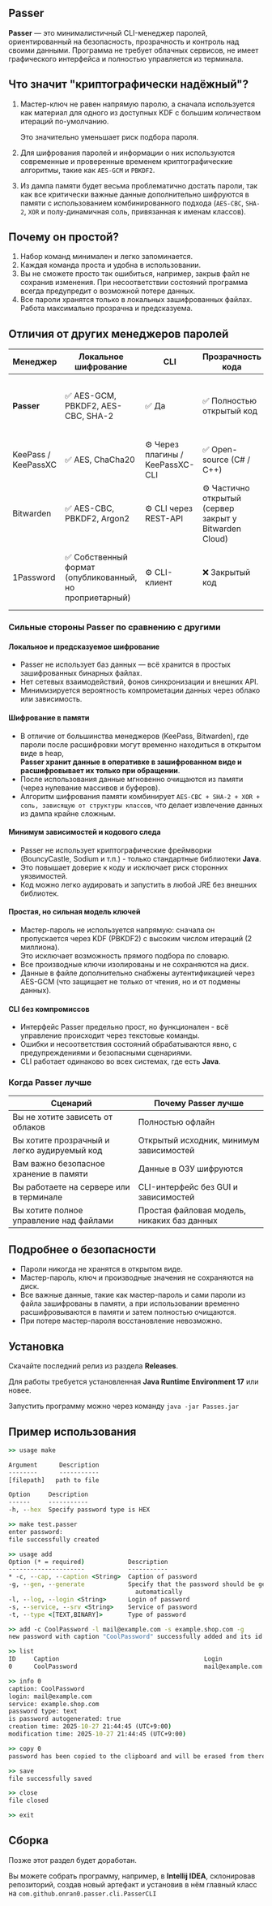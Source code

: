 ## Passer

**Passer** — это минималистичный CLI-менеджер паролей, ориентированный на безопасность, прозрачность и контроль над своими данными.
Программа не требует облачных сервисов, не имеет графического интерфейса и полностью управляется из терминала.

## Что значит "криптографически надёжный"?

1. Мастер-ключ не равен напрямую паролю, а сначала используется как материал для одного из доступных KDF с большим количеством итераций по-умолчанию.
   
    Это значительно уменьшает риск подбора пароля.
2. Для шифрования паролей и информации о них используются современные и проверенные временем криптографические алгоритмы, такие как `AES-GCM` и `PBKDF2`.
3. Из дампа памяти будет весьма проблематично достать пароли, так как все критически важные данные дополнительно шифруются в памяти с использованием комбинированного подхода (`AES-CBC`, `SHA-2`, `XOR` и полу-динамичная соль, привязанная к именам классов).

## Почему он простой?

1. Набор команд минимален и легко запоминается.
2. Каждая команда проста и удобна в использовании.
3. Вы не сможете просто так ошибиться, например, закрыв файл не сохранив изменения. При несоответствии состояний программа всегда предупредит о возможной потере данных.
4. Все пароли хранятся только в локальных зашифрованных файлах. Работа максимально прозрачна и предсказуема.

## Отличия от других менеджеров паролей

| Менеджер | Локальное шифрование | CLI | Прозрачность кода | Зависимости                                                               |
|-----------|----------------------|-----|-------------------|---------------------------------------------------------------------------|
| **Passer** | ✅ AES-GCM, PBKDF2, AES-CBC, SHA-2 | ✅ Да | ✅ Полностью открытый код | 🔹 Только **JRE** (без внешних библиотек, кроме легковесного JOpt Simple) |
| KeePass / KeePassXC | ✅ AES, ChaCha20 | ⚙️ Через плагины / KeePassXC-CLI | ✅ Open-source (C# / C++) | ⚙️ .NET / Qt, плагины, GUI-оболочка                                       |
| Bitwarden | ✅ AES-CBC, PBKDF2, Argon2 | ⚙️ CLI через REST-API | ⚙️ Частично открытый (сервер закрыт у Bitwarden Cloud) | ⚙️ Node.js, npm-пакеты, API, серверная часть                              |
| 1Password | ✅ Собственный формат (опубликованный, но проприетарный) | ⚙️ CLI-клиент | ❌ Закрытый код | ⚙️ Собственный API, SDK, шифрование вне контроля пользователя             |

### Сильные стороны Passer по сравнению с другими

#### Локальное и предсказуемое шифрование
- Passer не использует баз данных — всё хранится в простых зашифрованных бинарных файлах.
- Нет сетевых взаимодействий, фонов синхронизации и внешних API.
- Минимизируется вероятность компрометации данных через облако или зависимость.

#### Шифрование в памяти
- В отличие от большинства менеджеров (KeePass, Bitwarden), где пароли после расшифровки могут временно находиться в открытом виде в heap,  
  **Passer хранит данные в оперативке в зашифрованном виде и расшифровывает их только при обращении**.
- После использования данные мгновенно очищаются из памяти (через нулевание массивов и буферов).
- Алгоритм шифрования памяти комбинирует `AES-CBC + SHA-2 + XOR + соль, зависящую от структуры классов`, что делает извлечение данных из дампа крайне сложным.

#### Минимум зависимостей и кодового следа
- Passer не использует криптографические фреймворки (BouncyCastle, Sodium и т.п.) - только стандартные библиотеки **Java**.
- Это повышает доверие к коду и исключает риск сторонних уязвимостей.
- Код можно легко аудировать и запустить в любой JRE без внешних библиотек.

#### Простая, но сильная модель ключей
- Мастер-пароль не используется напрямую: сначала он пропускается через KDF (PBKDF2) с высоким числом итераций (2 миллиона).  
  Это исключает возможность прямого подбора по словарю.
- Все производные ключи изолированы и не сохраняются на диск.
- Данные в файле дополнительно снабжены аутентификацией через AES-GCM (что защищает не только от чтения, но и от подмены данных).

#### CLI без компромиссов
- Интерфейс Passer предельно прост, но функционален - всё управление происходит через текстовые команды.
- Ошибки и несоответствия состояний обрабатываются явно, с предупреждениями и безопасными сценариями.
- CLI работает одинаково во всех системах, где есть **Java**.

### Когда Passer лучше
| Сценарий | Почему Passer лучше |
|-----------|--------------------|
| Вы не хотите зависеть от облаков | Полностью офлайн |
| Вы хотите прозрачный и легко аудируемый код | Открытый исходник, минимум зависимостей |
| Вам важно безопасное хранение в памяти | Данные в ОЗУ шифруются |
| Вы работаете на сервере или в терминале | CLI-интерфейс без GUI и зависимостей |
| Вы хотите полное управление над файлами | Простая файловая модель, никаких баз данных |

## Подробнее о безопасности

- Пароли никогда не хранятся в открытом виде.
- Мастер-пароль, ключ и производные значения не сохраняются на диск.
- Все важные данные, такие как мастер-пароль и сами пароли из файла зашифрованы в памяти, а при использовании временно расшифровываются в памяти и затем полностью очищаются.
- При потере мастер-пароля восстановление невозможно.

## Установка

Скачайте последний релиз из раздела **Releases**.

Для работы требуется установленная **Java Runtime Environment 17** или новее.

Запустить программу можно через команду `java -jar Passes.jar`

## Пример использования

```cmd
>> usage make

Argument      Description
--------      -----------
[filepath]   path to file

Option     Description
------     -----------
-h, --hex  Specify password type is HEX

>> make test.passer
enter password:
file successfully created

>> usage add
Option (* = required)            Description
---------------------            -----------
* -c, --cap, --caption <String>  Caption of password
-g, --gen, --generate            Specify that the password should be generated
                                   automatically
-l, --log, --login <String>      Login of password
-s, --service, --srv <String>    Service of password
-t, --type <[TEXT,BINARY]>       Type of password

>> add -c CoolPassword -l mail@example.com -s example.shop.com -g
new password with caption "CoolPassword" successfully added and its id is "0"

>> list
ID     Caption                                        Login                         Service
0      CoolPassword                                   mail@example.com              example.shop.com

>> info 0
caption: CoolPassword
login: mail@example.com
service: example.shop.com
password type: text
is password autogenerated: true
creation time: 2025-10-27 21:44:45 (UTC+9:00)
modification time: 2025-10-27 21:44:45 (UTC+9:00)

>> copy 0
password has been copied to the clipboard and will be erased from there in 1 minute

>> save
file successfully saved

>> close
file closed

>> exit
```

## Сборка

Позже этот раздел будет доработан.

Вы можете собрать программу, например, в **Intellij IDEA**, склонировав репозиторий, создав новый артефакт и установив в нём главный класс на `com.github.onran0.passer.cli.PasserCLI`
